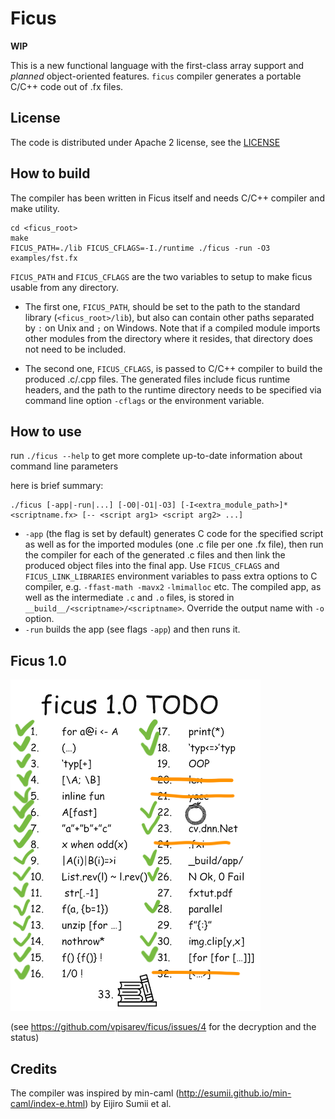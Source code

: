 # Ficus

**WIP**

This is a new functional language with the first-class array support
and _planned_ object-oriented features. `ficus` compiler generates
a portable C/C++ code out of .fx files.

## License

The code is distributed under Apache 2 license, see the [LICENSE](LICENSE)

## How to build

The compiler has been written in Ficus itself and needs C/C++ compiler and make utility.

```
cd <ficus_root>
make
FICUS_PATH=./lib FICUS_CFLAGS=-I./runtime ./ficus -run -O3 examples/fst.fx
```

`FICUS_PATH` and `FICUS_CFLAGS` are the two variables to setup to make ficus usable from any directory.

* The first one, `FICUS_PATH`, should be set to the path to the standard library (`<ficus_root>/lib`), but also can contain
other paths separated by `:` on Unix and `;` on Windows. Note that if a compiled module imports other modules
from the directory where it resides, that directory does not need to be included.

* The second one, `FICUS_CFLAGS`, is passed to C/C++ compiler to build the produced .c/.cpp files.
The generated files include ficus runtime headers, and the path to the runtime directory needs
to be specified via command line option `-cflags` or the environment variable.

## How to use

run `./ficus --help` to get more complete up-to-date information about command line parameters

here is brief summary:
```
./ficus [-app|-run|...] [-O0|-O1|-O3] [-I<extra_module_path>]* <scriptname.fx> [-- <script arg1> <script arg2> ...]
```

* `-app` (the flag is set by default) generates C code for the specified script as well as for the imported modules (one .c file per one .fx file), then run the compiler for each of the generated .c files and then link the produced object files into the final app. Use `FICUS_CFLAGS` and `FICUS_LINK_LIBRARIES` environment variables to pass extra options to C compiler, e.g. `-ffast-math -mavx2` `-lmimalloc` etc. The compiled app, as well as the intermediate `.c` and `.o` files, is stored in `__build__/<scriptname>/<scriptname>`. Override the output name with `-o` option.
* `-run` builds the app (see flags `-app`) and then runs it.

## Ficus 1.0

![TODO](/misc/ficus1.0.png)

(see https://github.com/vpisarev/ficus/issues/4 for the decryption and the status)

## Credits

The compiler was inspired by min-caml
(http://esumii.github.io/min-caml/index-e.html) by Eijiro Sumii et al.
